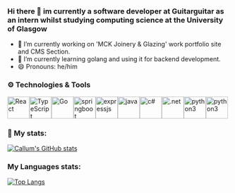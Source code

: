 ### Hi there 👋 im currently a software developer at Guitarguitar as an intern whilst studying computing science at the University of Glasgow

- 🔭 I’m currently working on 'MCK Joinery & Glazing' work portfolio site and CMS Section.
- 🌱 I’m currently learning golang and using it for backend development.
- 😄 Pronouns: he/him


### ⚙️ Technologies & Tools
<div style="display:flex; alignItems:center; textAlign:center; justifyContent:center; width:80%;marginLeft:10%">
<img src="https://upload.wikimedia.org/wikipedia/commons/thumb/a/a7/React-icon.svg/2300px-React-icon.svg.png" alt="React" height="50"/>
<img src="https://upload.wikimedia.org/wikipedia/commons/thumb/4/4c/Typescript_logo_2020.svg/640px-Typescript_logo_2020.svg.png" alt="TypeScript" height="50"/>
  <img src="https://upload.wikimedia.org/wikipedia/commons/thumb/0/05/Go_Logo_Blue.svg/429px-Go_Logo_Blue.svg.png" alt="Go" width="50"/>
  
  <img src="https://logos-download.com/wp-content/uploads/2021/01/Spring_Logo.svg" alt="springboot" height="50"/>
  <img src="https://upload.wikimedia.org/wikipedia/commons/6/64/Expressjs.png" alt="expressjs" width="50"/>
  <img src="https://brandslogos.com/wp-content/uploads/thumbs/java-logo-vector-1.svg" alt="java" height="50"/>
  <img src="https://pluralsight.imgix.net/paths/path-icons/csharp-e7b8fcd4ce.png" alt="c#" height="50"/>
  <img src="https://www.pulumi.com/logos/tech/dotnet.png" alt=".net" height="50"/>
  <img src="https://upload.wikimedia.org/wikipedia/commons/thumb/c/c3/Python-logo-notext.svg/1200px-Python-logo-notext.svg.png" alt="python3" height="50"/>
  <img src="https://cdn.worldvectorlogo.com/logos/django.svg" alt="python3" height="50"/>
  
  
  
  
</div>



### 🧬 My stats:
[![Callum's GitHub stats](https://github-readme-stats.vercel.app/api?username=callummclu&theme=radical&show_icons=true)]()

### My Languages stats:
[![Top Langs](https://github-readme-stats.vercel.app/api/top-langs/?username=callummclu&theme=radical&layout=compact)](https://github.com/anuraghazra/github-readme-stats)
